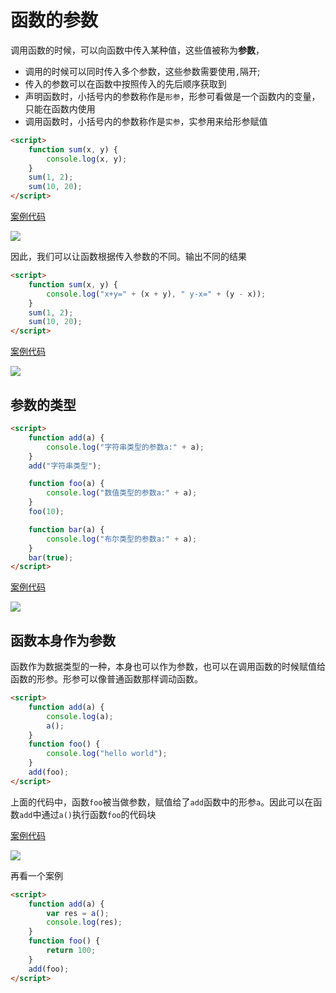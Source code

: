 # 函数的参数

调用函数的时候，可以向函数中传入某种值，这些值被称为**参数**，

-   调用的时候可以同时传入多个参数，这些参数需要使用`,`隔开;
-   传入的参数可以在函数中按照传入的先后顺序获取到
-   声明函数时，小括号内的参数称作是`形参`，形参可看做是一个函数内的变量，只能在函数内使用
-   调用函数时，小括号内的参数称作是`实参`，实参用来给形参赋值

```html
<script>
    function sum(x, y) {
        console.log(x, y);
    }
    sum(1, 2);
    sum(10, 20);
</script>
```

[案例代码](./demo/demo01.html)

![](./images/01.png)

因此，我们可以让函数根据传入参数的不同。输出不同的结果

```html
<script>
    function sum(x, y) {
        console.log("x+y=" + (x + y), " y-x=" + (y - x));
    }
    sum(1, 2);
    sum(10, 20);
</script>
```

[案例代码](./demo/demo02.html)

![](./images/02.png)

## 参数的类型

```html
<script>
    function add(a) {
        console.log("字符串类型的参数a:" + a);
    }
    add("字符串类型");

    function foo(a) {
        console.log("数值类型的参数a:" + a);
    }
    foo(10);

    function bar(a) {
        console.log("布尔类型的参数a:" + a);
    }
    bar(true);
</script>
```

[案例代码](./demo/demo03.html)

![](./images/03.png)

## 函数本身作为参数

函数作为数据类型的一种，本身也可以作为参数，也可以在调用函数的时候赋值给函数的形参。形参可以像普通函数那样调动函数。

```html
<script>
    function add(a) {
        console.log(a);
        a();
    }
    function foo() {
        console.log("hello world");
    }
    add(foo);
</script>
```

上面的代码中，函数`foo`被当做参数，赋值给了`add`函数中的形参`a`。因此可以在函数`add`中通过`a()`执行函数`foo`的代码块

[案例代码](./demo/demo04.html)

![](./images/04.png)

再看一个案例

```html
<script>
    function add(a) {
        var res = a();
        console.log(res);
    }
    function foo() {
        return 100;
    }
    add(foo);
</script>
```
